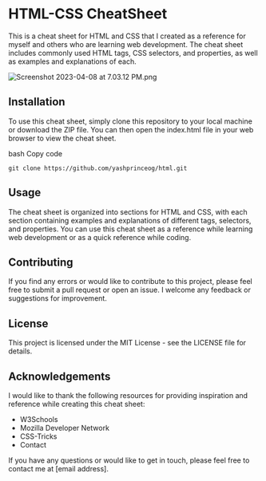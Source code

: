 # HTML-CSS CheatSheet

This is a cheat sheet for HTML and CSS that I created as a reference for myself and others who are learning web development. The cheat sheet includes commonly used HTML tags, CSS selectors, and properties, as well as examples and explanations of each.

![Screenshot 2023-04-08 at 7.03.12 PM.png](..%2F..%2F..%2F..%2Fvar%2Ffolders%2Flr%2Fqd3sgnv96xs9b39nnjvw2qth0000gp%2FT%2FTemporaryItems%2FNSIRD_screencaptureui_bJXJuf%2FScreenshot%202023-04-08%20at%207.03.12%20PM.png)
## Installation

To use this cheat sheet, simply clone this repository to your local machine or download the ZIP file. You can then open the index.html file in your web browser to view the cheat sheet.

bash Copy code
    
    git clone https://github.com/yashprinceog/html.git
## Usage

The cheat sheet is organized into sections for HTML and CSS, with each section containing examples and explanations of different tags, selectors, and properties. You can use this cheat sheet as a reference while learning web development or as a quick reference while coding.

## Contributing

If you find any errors or would like to contribute to this project, please feel free to submit a pull request or open an issue. I welcome any feedback or suggestions for improvement.

## License

This project is licensed under the MIT License - see the LICENSE file for details.

## Acknowledgements

I would like to thank the following resources for providing inspiration and reference while creating this cheat sheet:

* W3Schools
* Mozilla Developer Network
* CSS-Tricks
* Contact

If you have any questions or would like to get in touch, please feel free to contact me at [email address].

